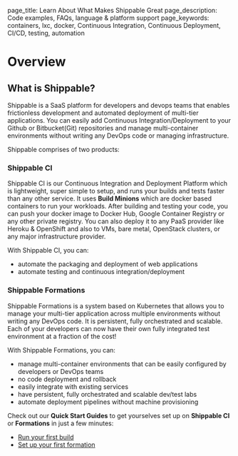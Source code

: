 page_title: Learn About What Makes Shippable Great
page_description: Code examples, FAQs, language & platform support
page_keywords: containers, lxc, docker, Continuous Integration, Continuous Deployment, CI/CD, testing, automation

# Overview

## What is Shippable?

Shippable is a SaaS platform for developers and devops teams that enables frictionless development and automated 
deployment of multi-tier applications. You can easily add Continuous Integration/Deployment to your Github or Bitbucket(Git) repositories and manage multi-container environments without writing any DevOps code or managing infrastructure. 

Shippable comprises of two products:

### Shippable CI 
Shippable CI is our Continuous Integration and Deployment Platform
which is lightweight, super simple to setup, and runs your builds and tests
faster than any other service. It uses **Build Minions** which are docker based 
containers to run your workloads.  After building and testing your code, you can push your docker image
to Docker Hub, Google Container Registry or any other private registry. You
can also deploy it to any PaaS provider like Heroku & OpenShift and also to
VMs, bare metal, OpenStack clusters, or any major infrastructure
provider. 


With Shippable CI, you can:

- automate the packaging and deployment of web applications
- automate testing and continuous integration/deployment

### Shippable Formations
Shippable Formations is a system based on Kubernetes that allows you to manage your multi-tier 
application across multiple environments without writing any DevOps code. It is persistent, fully orchestrated 
and scalable. Each of your developers can now have their own fully integrated test environment at a fraction of the cost! 

With Shippable Formations, you can:

- manage multi-container environments that can be easily configured by developers or DevOps teams
- no code deployment and rollback
- easily integrate with existing services
- have persistent, fully orchestrated and scalable dev/test labs
- automate deployment pipelines without machine provisioning

Check out our **Quick Start Guides** to get yourselves set up on **Shippable CI** or **Formations**
 in just a few minutes:

- [Run your first build](build_quickstart.md)
- [Set up your first formation](formations_quickstart.md)
